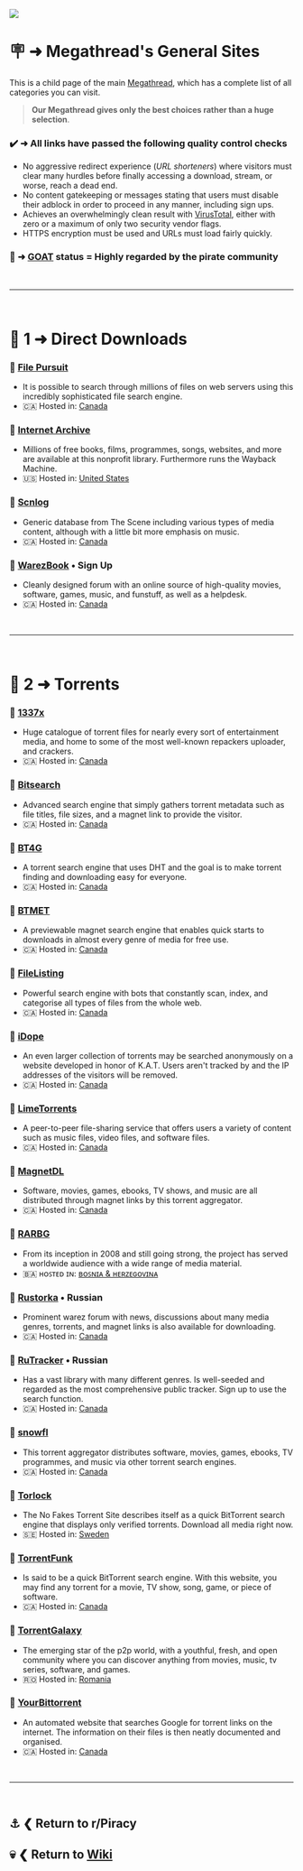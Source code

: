 ![](%%general-sites%%)

# 🪧 ➜ Megathread's **General Sites**
This is a child page of the main [Megathread](https://www.reddit.com/r/Piracy/wiki/megathread/), which has a complete list of all categories you can visit.
 
>**Our Megathread gives only the best choices rather than a huge selection**.

### ✔️ ➜ All links have passed the following quality control checks
- No aggressive redirect experience (*URL shorteners*) where visitors must clear many hurdles before finally accessing a download, stream, or worse, reach a dead end.
- No content gatekeeping or messages stating that users must disable their adblock in order to proceed in any manner, including sign ups.
- Achieves an overwhelmingly clean result with [VirusTotal](https://www.virustotal.com/gui/home/url), either with zero or a maximum of only two security vendor flags.
- HTTPS encryption must be used and URLs must load fairly quickly.

### 🐐 ➜ [GOAT](https://www.urbandictionary.com/define.php?term=goat) status = Highly regarded by the pirate community

&nbsp;

---

&nbsp;

# 📑 1 ➜ Direct Downloads

### 🔗 [File Pursuit](https://filepursuit.com/)
- It is possible to search through millions of files on web servers using this incredibly sophisticated file search engine.
- 🇨🇦 Hosted in: [Canada](https://check-host.net/ip-info?host=https%3A%2F%2Ffilepursuit.com%2F&csrf_token=4de052ba6d4fac88dc1436e5d4c8b9e5ab0c2e2b)

### 🐐 [Internet Archive](https://archive.org/)
- Millions of free books, films, programmes, songs, websites, and more are available at this nonprofit library. Furthermore runs the Wayback Machine.
- 🇺🇸 Hosted in: [United States](https://check-host.net/ip-info?host=https%3A%2F%2Farchive.org&csrf_token=4de052ba6d4fac88dc1436e5d4c8b9e5ab0c2e2b)

### 🔗 [Scnlog](https://scnlog.me/)
- Generic database from The Scene including various types of media content, although with a little bit more emphasis on music.
- 🇨🇦 Hosted in: [Canada](https://check-host.net/ip-info?host=https%3A%2F%2Fscnlog.me%2F&csrf_token=4de052ba6d4fac88dc1436e5d4c8b9e5ab0c2e2b)

### 🔗 [WarezBook](https://www.warezbook.org/) • Sign Up
- Cleanly designed forum with an online source of high-quality movies, software, games, music, and funstuff, as well as a helpdesk.
- 🇨🇦 Hosted in: [Canada](https://check-host.net/ip-info?host=https%3A%2F%2Fwww.warezbook.org%2F&csrf_token=dc604a062e680d6e421785c46ffae318a86adee0)

&nbsp;

---

&nbsp;

# 📑 2 ➜ Torrents

### 🐐 [1337x](https://1337x.to/)
- Huge catalogue of torrent files for nearly every sort of entertainment media, and home to some of the most well-known repackers uploader, and crackers.
- 🇨🇦 Hosted in: [Canada](https://check-host.net/ip-info?host=https%3A%2F%2F1337x.to%2F&csrf_token=4de052ba6d4fac88dc1436e5d4c8b9e5ab0c2e2b)

### 🧲 [Bitsearch](https://bitsearch.to/)
- Advanced search engine that simply gathers torrent metadata such as file titles, file sizes, and a magnet link to provide the visitor.
- 🇨🇦 Hosted in: [Canada](https://check-host.net/ip-info?host=https%3A%2F%2Fbitsearch.to%2F&csrf_token=b2337a9bcf8711c105fed4007809904f55a5ab99)

### 🧲 [BT4G](https://bt4g.org/)
- A torrent search engine that uses DHT and the goal is to make torrent finding and downloading easy for everyone.
- 🇨🇦 Hosted in: [Canada](https://check-host.net/ip-info?host=https%3A%2F%2Fbitsearch.to%2F&csrf_token=b2337a9bcf8711c105fed4007809904f55a5ab99)

### 🧲 [BTMET](https://btmet.com/)
- A previewable magnet search engine that enables quick starts to downloads in almost every genre of media for free use.
- 🇨🇦 Hosted in: [Canada](https://check-host.net/ip-info?host=https%3A%2F%2Fbtmet.com%2F&csrf_token=b2337a9bcf8711c105fed4007809904f55a5ab99)

### 🧲 [FileListing](https://filelisting.com/)
- Powerful search engine with bots that constantly scan, index, and categorise all types of files from the whole web.
- 🇨🇦 Hosted in: [Canada](https://check-host.net/ip-info?host=https%3A%2F%2Ffilelisting.com%2F&csrf_token=b2337a9bcf8711c105fed4007809904f55a5ab99)

### 🧲 [iDope](https://idope.se/)
- An even larger collection of torrents may be searched anonymously on a website developed in honor of K.A.T. Users aren't tracked by and the IP addresses of the visitors will be removed.
- 🇨🇦 Hosted in: [Canada](https://check-host.net/ip-info?host=https%3A%2F%2Fidope.se%2F&csrf_token=4de052ba6d4fac88dc1436e5d4c8b9e5ab0c2e2b)

### 🧲 [LimeTorrents](https://www.limetorrents.lol/)
- A peer-to-peer file-sharing service that offers users a variety of content such as music files, video files, and software files.
- 🇨🇦 Hosted in: [Canada](https://check-host.net/ip-info?host=https%3A%2F%2Fwww.limetorrents.lol%2F&csrf_token=4de052ba6d4fac88dc1436e5d4c8b9e5ab0c2e2b)

### 🧲 [MagnetDL](https://www.magnetdl.com/)
- Software, movies, games, ebooks, TV shows, and music are all distributed through magnet links by this torrent aggregator.
- 🇨🇦 Hosted in: [Canada](https://check-host.net/ip-info?host=https%3A%2F%2Fwww.magnetdl.com%2F&csrf_token=4de052ba6d4fac88dc1436e5d4c8b9e5ab0c2e2b)

### 🐐 [RARBG](https://rarbg.to/torrents.php)
- From its inception in 2008 and still going strong, the project has served a worldwide audience with a wide range of media material.
- 🇧🇦 ʜᴏꜱᴛᴇᴅ ɪɴ: [ʙᴏꜱɴɪᴀ & ʜᴇʀᴢᴇɢᴏᴠɪɴᴀ](https://check-host.net/ip-info?host=https%3A%2F%2Frarbg.to%2Ftorrents.php&csrf_token=4de052ba6d4fac88dc1436e5d4c8b9e5ab0c2e2b)

### 🧲 [Rustorka](https://rustorka.com/forum/index.php) • Russian
- Prominent warez forum with news, discussions about many media genres, torrents, and magnet links is also available for downloading.
- 🇨🇦 Hosted in: [Canada](https://check-host.net/ip-info?host=https%3A%2F%2Frustorka.com%2Fforum%2Findex.php&csrf_token=dc604a062e680d6e421785c46ffae318a86adee0)

### 🐐 [RuTracker](https://rutracker.org/forum/index.php) • Russian
- Has a vast library with many different genres. Is well-seeded and regarded as the most comprehensive public tracker. Sign up to use the search function.
- 🇨🇦 Hosted in: [Canada](https://check-host.net/ip-info?host=https%3A%2F%2Frutracker.org%2Fforum%2Findex.php&csrf_token=4de052ba6d4fac88dc1436e5d4c8b9e5ab0c2e2b)

### 🧲 [snowfl](https://snowfl.com/)
- This torrent aggregator distributes software, movies, games, ebooks, TV programmes, and music via other torrent search engines.
- 🇨🇦 Hosted in: [Canada](https://check-host.net/ip-info?host=https%3A%2F%2Fsnowfl.com%2F&csrf_token=b2337a9bcf8711c105fed4007809904f55a5ab99)

### 🧲 [Torlock](https://www.torlock.com/)
- The No Fakes Torrent Site describes itself as a quick BitTorrent search engine that displays only verified torrents. Download all media right now.
- 🇸🇪 Hosted in: [Sweden](https://check-host.net/ip-info?host=https%3A%2F%2Fwww.torlock.com%2F&csrf_token=b2337a9bcf8711c105fed4007809904f55a5ab99)

### 🧲 [TorrentFunk](https://www.torrentfunk.com/)
- Is said to be a quick BitTorrent search engine. With this website, you may find any torrent for a movie, TV show, song, game, or piece of software.
- 🇨🇦 Hosted in: [Canada](https://check-host.net/ip-info?host=https%3A%2F%2Fwww.torrentfunk.com%2F&csrf_token=b2337a9bcf8711c105fed4007809904f55a5ab99)

### 🧲 [TorrentGalaxy](https://torrentgalaxy.to/)
- The emerging star of the p2p world, with a youthful, fresh, and open community where you can discover anything from movies, music, tv series, software, and games.
- 🇷🇴 Hosted in: [Romania](https://check-host.net/ip-info?host=https%3A%2F%2Ftorrentgalaxy.to%2F&csrf_token=4de052ba6d4fac88dc1436e5d4c8b9e5ab0c2e2b)

### 🧲 [YourBittorrent](https://yourbittorrent.com/)
- An automated website that searches Google for torrent links on the internet. The information on their files is then neatly documented and organised.
- 🇨🇦 Hosted in: [Canada](https://check-host.net/ip-info?host=https%3A%2F%2Fyourbittorrent.com%2F&csrf_token=b2337a9bcf8711c105fed4007809904f55a5ab99)

&nbsp;

---

&nbsp;

⚓ ❮ Return to **r/Piracy**
---
💀 ❮ Return to [**Wiki**](https://www.reddit.com/r/Piracy/wiki/index/)
---
